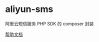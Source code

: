 # aliyun-sms

阿里云短信服务 PHP SDK 的 composer 封装

[帮助文档](https://help.aliyun.com/document_detail/55451.html?spm=5176.sms-account.109.2.56907c16xG4lWM)
